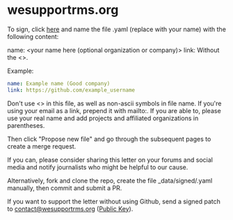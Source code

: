 # wesupportrms.org
To sign, click [here](https://github.com/wesupportrms/wesupportrms.org/tree/devnet/_data/signed) and name the file <username>.yaml (replace <username> with your name) with the following content:

name: <your name here (optional organization or company)>
link: <link to your profile or site>
Without the <>.

Example:
```yaml
name: Example name (Good company)
link: https://github.com/example_username
```

Don't use <> in this file, as well as non-ascii symbols in file name. If you're using your email as a link, prepend it with mailto:. If you are able to, please use your real name and add projects and affiliated organizations in parentheses.

Then click "Propose new file" and go through the subsequent pages to create a merge request.

If you can, please consider sharing this letter on your forums and social media and notify journalists who might be helpful to our cause.

Alternatively, fork and clone the repo, create the file _data/signed/<username>.yaml manually, then commit and submit a PR.

If you want to support the letter without using Github, send a signed patch to [contact@wesupportrms.org](mailto:contact@wesupportrms.org) ([Public Key](https://github.com/wesupportrms/wesupportrms.org/blob/main/keys/public-key%40contact-at-wesupportrms-org.asc)).
